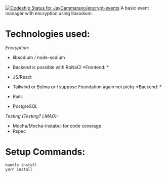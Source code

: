 ##
[![Codeship Status for JayCammarano/encrypt-events](https://app.codeship.com/projects/25a600fc-3ad9-4148-a22b-a56da9aff4ac/status?branch=master)](https://app.codeship.com/projects/420512)
A basic event manager with encryption using libsodium.

# Technologies used:

*Encryption:*  

 - libsodium / node-sodium
 - Backend is possible with RbNaCl
*Frontend: *

- JS/React
- Tailwind or Bulma or I suppose Foundation again not picky
*Backend: *

- Rails
- PostgreSQL

*Testing (Testing? LMAO):*

- Mocha/Mocha-Instabul for code coverage
- Rspec


# Setup Commands:
```
bundle install
yarn install
```

